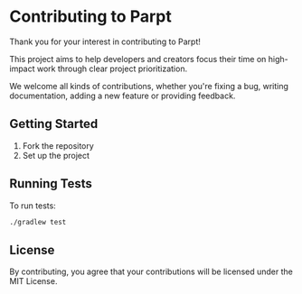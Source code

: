 # Contributing to Parpt
Thank you for your interest in contributing to Parpt!

This project aims to help developers and creators focus their time on high-impact work through clear project prioritization.

We welcome all kinds of contributions, whether you're fixing a bug, writing documentation, adding a new feature or providing feedback.

## Getting Started
1. Fork the repository
2. Set up the project

## Running Tests
To run tests:
```bash
./gradlew test
```

## License
By contributing, you agree that your contributions will be licensed under the MIT License.
